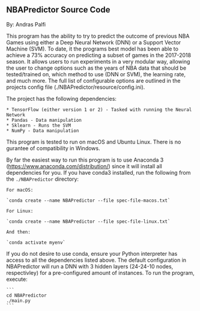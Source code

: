 NBAPredictor Source Code
------------------------
By: Andras Palfi

This program has the ability to try to predict the outcome of previous NBA Games using either a Deep Neural Network (DNN)
 or a Support Vector Machine (SVM). To date, it the programs best model has been able to achieve a 73% accuracy on
 predicting a subset of games in the 2017-2018 season. It allows users to run experiments in a very modular way, allowing
 the user to change options such as the years of NBA data that should be tested/trained on, which method to use (DNN or SVM),
 the learning rate, and much more. The full list of configurable options are outlined in the projects config file
 (./NBAPredictor/resource/config.ini).

The project has the following dependencies:

    * TensorFlow (either version 1 or 2) - Tasked with running the Neural Network
    * Pandas - Data manipulation
    * Sklearn - Runs the SVM
    * NumPy - Data manipulation

This program is tested to run on macOS and Ubuntu Linux. There is no gurantee of compatibility in Windows.

By far the easiest way to run this program is to use Anaconda 3 (https://www.anaconda.com/distribution/) since it will
install all dependencies for you. If you have conda3 installed, run the following from the `./NBAPredictor` directory:

    For macOS:

    `conda create --name NBAPredictor --file spec-file-macos.txt`

    For Linux:

    `conda create --name NBAPredictor --file spec-file-linux.txt`

    And then:

    `conda activate myenv`

If you do not desire to use conda, ensure your Python interpreter has access to all the dependencies listed above. The
default configuration in NBAPredictor will run a DNN with 3 hidden layers (24-24-10 nodes, respectivley) for a
pre-configured amount of instances. To run the program, execute:

    ```
    cd NBAPredictor
    ./main.py
    ```

    